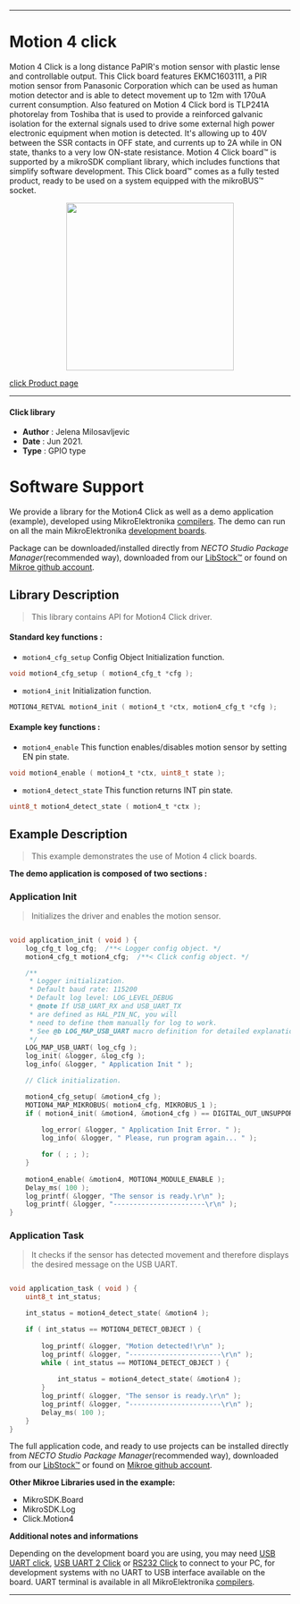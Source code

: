 
---
# Motion 4 click

Motion 4 Click is a long distance PaPIR's motion sensor with plastic lense and controllable output. This Click board features EKMC1603111, a PIR motion sensor from Panasonic Corporation which can be used as human motion detector and is able to detect movement up to 12m with 170uA current consumption. Also featured on Motion 4 Click bord is TLP241A photorelay from Toshiba that is used to provide a reinforced galvanic isolation for the external signals used to drive some external high power electronic equipment when motion is detected. It's allowing up to 40V between the SSR contacts in OFF state, and currents up to 2A while in ON state, thanks to a very low ON-state resistance. Motion 4 Click board™ is supported by a mikroSDK compliant library, which includes functions that simplify software development. This Click board™ comes as a fully tested product, ready to be used on a system equipped with the mikroBUS™ socket.

<p align="center">
  <img src="https://download.mikroe.com/images/click_for_ide/motion4_click.png" height=300px>
</p>

[click Product page](https://www.mikroe.com/motion-4-click)

---


#### Click library

- **Author**        : Jelena Milosavljevic
- **Date**          : Jun 2021.
- **Type**          : GPIO type


# Software Support

We provide a library for the Motion4 Click
as well as a demo application (example), developed using MikroElektronika
[compilers](https://www.mikroe.com/necto-studio).
The demo can run on all the main MikroElektronika [development boards](https://www.mikroe.com/development-boards).

Package can be downloaded/installed directly from *NECTO Studio Package Manager*(recommended way), downloaded from our [LibStock&trade;](https://libstock.mikroe.com) or found on [Mikroe github account](https://github.com/MikroElektronika/mikrosdk_click_v2/tree/master/clicks).

## Library Description

> This library contains API for Motion4 Click driver.

#### Standard key functions :

- `motion4_cfg_setup` Config Object Initialization function.
```c
void motion4_cfg_setup ( motion4_cfg_t *cfg );
```

- `motion4_init` Initialization function.
```c
MOTION4_RETVAL motion4_init ( motion4_t *ctx, motion4_cfg_t *cfg );
```

#### Example key functions :

- `motion4_enable` This function enables/disables motion sensor by setting EN pin state.
```c
void motion4_enable ( motion4_t *ctx, uint8_t state );
```

- `motion4_detect_state` This function returns INT pin state.
```c
uint8_t motion4_detect_state ( motion4_t *ctx );
```

## Example Description

> This example demonstrates the use of Motion 4 click boards.

**The demo application is composed of two sections :**

### Application Init

> Initializes the driver and enables the motion sensor.

```c

void application_init ( void ) {
    log_cfg_t log_cfg;  /**< Logger config object. */
    motion4_cfg_t motion4_cfg;  /**< Click config object. */

    /** 
     * Logger initialization.
     * Default baud rate: 115200
     * Default log level: LOG_LEVEL_DEBUG
     * @note If USB_UART_RX and USB_UART_TX 
     * are defined as HAL_PIN_NC, you will 
     * need to define them manually for log to work. 
     * See @b LOG_MAP_USB_UART macro definition for detailed explanation.
     */
    LOG_MAP_USB_UART( log_cfg );
    log_init( &logger, &log_cfg );
    log_info( &logger, " Application Init " );

    // Click initialization.

    motion4_cfg_setup( &motion4_cfg );
    MOTION4_MAP_MIKROBUS( motion4_cfg, MIKROBUS_1 );
    if ( motion4_init( &motion4, &motion4_cfg ) == DIGITAL_OUT_UNSUPPORTED_PIN ) {
       
        log_error( &logger, " Application Init Error. " );
        log_info( &logger, " Please, run program again... " );

        for ( ; ; );
    }
    
    motion4_enable( &motion4, MOTION4_MODULE_ENABLE );
    Delay_ms( 100 );
    log_printf( &logger, "The sensor is ready.\r\n" );
    log_printf( &logger, "-----------------------\r\n" );
}

```

### Application Task

> It checks if the sensor has detected movement and therefore displays the desired message on the USB UART.

```c

void application_task ( void ) {
    uint8_t int_status;

    int_status = motion4_detect_state( &motion4 );

    if ( int_status == MOTION4_DETECT_OBJECT ) {
        
        log_printf( &logger, "Motion detected!\r\n" );
        log_printf( &logger, "-----------------------\r\n" );
        while ( int_status == MOTION4_DETECT_OBJECT ) {
           
            int_status = motion4_detect_state( &motion4 );
        }
        log_printf( &logger, "The sensor is ready.\r\n" );
        log_printf( &logger, "-----------------------\r\n" );
        Delay_ms( 100 );
    }
}

```

The full application code, and ready to use projects can be installed directly from *NECTO Studio Package Manager*(recommended way), downloaded from our [LibStock&trade;](https://libstock.mikroe.com) or found on [Mikroe github account](https://github.com/MikroElektronika/mikrosdk_click_v2/tree/master/clicks).

**Other Mikroe Libraries used in the example:**

- MikroSDK.Board
- MikroSDK.Log
- Click.Motion4

**Additional notes and informations**

Depending on the development board you are using, you may need
[USB UART click](https://www.mikroe.com/usb-uart-click),
[USB UART 2 Click](https://www.mikroe.com/usb-uart-2-click) or
[RS232 Click](https://www.mikroe.com/rs232-click) to connect to your PC, for
development systems with no UART to USB interface available on the board. UART
terminal is available in all MikroElektronika
[compilers](https://shop.mikroe.com/compilers).

---
